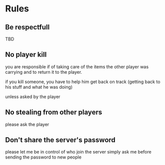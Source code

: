 # Rules

## Be respectfull

TBD

## No player kill

you are responsible if of taking care of the items the other player was carrying and to return it to the player.

if you kill someone, you have to help him get back on track (getting back to his stuff and what he was doing)

unless asked by the player

## No stealing from other players

please ask the player

## Don't share the server's password

please let me be in control of who join the server
simply ask me before sending the password to new people


